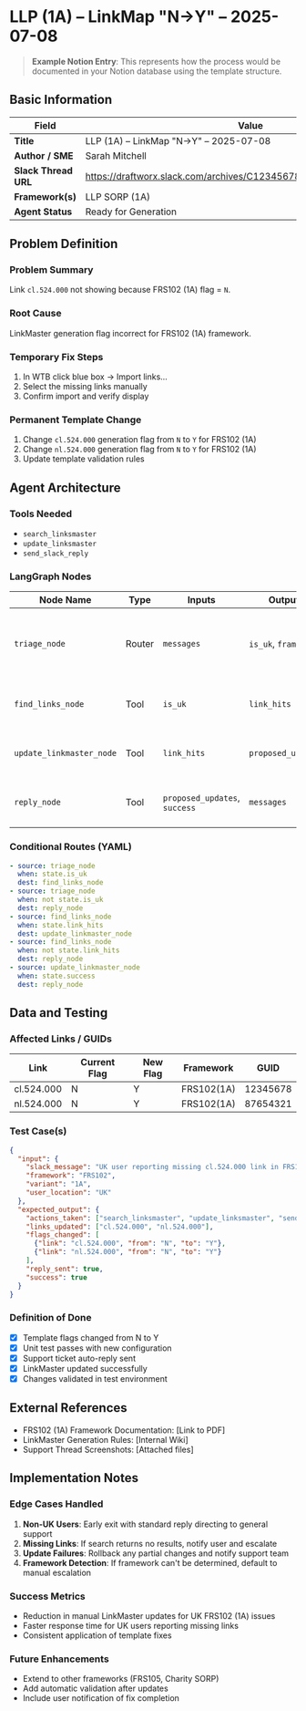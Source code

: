 # LLP (1A) – LinkMap "N→Y" – 2025-07-08

> **Example Notion Entry**: This represents how the process would be documented in your Notion database using the template structure.

## Basic Information

| Field | Value |
|-------|-------|
| **Title** | LLP (1A) – LinkMap "N→Y" – 2025-07-08 |
| **Author / SME** | Sarah Mitchell |
| **Slack Thread URL** | https://draftworx.slack.com/archives/C1234567890/p1234567890123456 |
| **Framework(s)** | LLP SORP (1A) |
| **Agent Status** | Ready for Generation |

## Problem Definition

### Problem Summary
Link `cl.524.000` not showing because FRS102 (1A) flag = `N`.

### Root Cause
LinkMaster generation flag incorrect for FRS102 (1A) framework.

### Temporary Fix Steps
1. In WTB click blue box → Import links…
2. Select the missing links manually  
3. Confirm import and verify display

### Permanent Template Change
1. Change `cl.524.000` generation flag from `N` to `Y` for FRS102 (1A)
2. Change `nl.524.000` generation flag from `N` to `Y` for FRS102 (1A)
3. Update template validation rules

## Agent Architecture

### Tools Needed
- `search_linksmaster`
- `update_linksmaster`
- `send_slack_reply`

### LangGraph Nodes

| Node Name | Type | Inputs | Outputs | Description |
|-----------|------|--------|---------|-------------|
| `triage_node` | Router | `messages` | `is_uk`, `framework` | Determines if issue is UK-related and extracts framework |
| `find_links_node` | Tool | `is_uk` | `link_hits` | Searches LinkMaster for affected links |
| `update_linkmaster_node` | Tool | `link_hits` | `proposed_updates` | Updates generation flags from N to Y |
| `reply_node` | Tool | `proposed_updates`, `success` | `messages` | Sends formatted reply to Slack |

### Conditional Routes (YAML)
```yaml
- source: triage_node
  when: state.is_uk
  dest: find_links_node
- source: triage_node
  when: not state.is_uk
  dest: reply_node
- source: find_links_node
  when: state.link_hits
  dest: update_linkmaster_node
- source: find_links_node
  when: not state.link_hits
  dest: reply_node
- source: update_linkmaster_node
  when: state.success
  dest: reply_node
```

## Data and Testing

### Affected Links / GUIDs

| Link | Current Flag | New Flag | Framework | GUID |
|------|-------------|----------|-----------|------|
| cl.524.000 | N | Y | FRS102(1A) | 12345678 |
| nl.524.000 | N | Y | FRS102(1A) | 87654321 |

### Test Case(s)
```json
{
  "input": {
    "slack_message": "UK user reporting missing cl.524.000 link in FRS102 (1A)",
    "framework": "FRS102",
    "variant": "1A",
    "user_location": "UK"
  },
  "expected_output": {
    "actions_taken": ["search_linksmaster", "update_linksmaster", "send_slack_reply"],
    "links_updated": ["cl.524.000", "nl.524.000"],
    "flags_changed": [
      {"link": "cl.524.000", "from": "N", "to": "Y"},
      {"link": "nl.524.000", "from": "N", "to": "Y"}
    ],
    "reply_sent": true,
    "success": true
  }
}
```

### Definition of Done
- [x] Template flags changed from N to Y
- [x] Unit test passes with new configuration  
- [x] Support ticket auto-reply sent
- [x] LinkMaster updated successfully
- [x] Changes validated in test environment

## External References
- FRS102 (1A) Framework Documentation: [Link to PDF]
- LinkMaster Generation Rules: [Internal Wiki]
- Support Thread Screenshots: [Attached files]

## Implementation Notes

### Edge Cases Handled
1. **Non-UK Users**: Early exit with standard reply directing to general support
2. **Missing Links**: If search returns no results, notify user and escalate
3. **Update Failures**: Rollback any partial changes and notify support team
4. **Framework Detection**: If framework can't be determined, default to manual escalation

### Success Metrics
- Reduction in manual LinkMaster updates for UK FRS102 (1A) issues
- Faster response time for UK users reporting missing links
- Consistent application of template fixes

### Future Enhancements
- Extend to other frameworks (FRS105, Charity SORP)
- Add automatic validation after updates
- Include user notification of fix completion